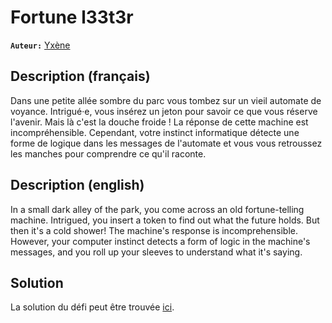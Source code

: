 # Fortune l33t3r

**`Auteur:`** [Yxène](https://github.com/Yxene)

## Description (français)

Dans une petite allée sombre du parc vous tombez sur un vieil automate de voyance. Intrigué·e, vous insérez un jeton pour savoir ce que vous réserve l'avenir. Mais là c'est la douche froide ! La réponse de cette machine est incompréhensible. Cependant, votre instinct informatique détecte une forme de logique dans les messages de l'automate et vous vous retroussez les manches pour comprendre ce qu'il raconte.

## Description (english)

In a small dark alley of the park, you come across an old fortune-telling machine. Intrigued, you insert a token to find out what the future holds. But then it's a cold shower! The machine's response is incomprehensible. However, your computer instinct detects a form of logic in the machine's messages, and you roll up your sleeves to understand what it's saying.

## Solution

La solution du défi peut être trouvée [ici](solution/).





